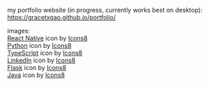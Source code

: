 my portfolio website (in progress, currently works best on desktop): https://gracetxgao.github.io/portfolio/

images: <br/>
<a target="_blank" href="https://icons8.com/icon/123603/react-native">React Native</a> icon by <a target="_blank" href="https://icons8.com">Icons8</a><br/>
<a target="_blank" href="https://icons8.com/icon/13441/python">Python</a> icon by <a target="_blank" href="https://icons8.com">Icons8</a><br/>
<a target="_blank" href="https://icons8.com/icon/uJM6fQYqDaZK/typescript">TypeScript</a> icon by <a target="_blank" href="https://icons8.com">Icons8</a><br/>
<a target="_blank" href="https://icons8.com/icon/8808/linkedin">LinkedIn</a> icon by <a target="_blank" href="https://icons8.com">Icons8</a><br/>
<a target="_blank" href="https://icons8.com/icon/MHcMYTljfKOr/flask">Flask</a> icon by <a target="_blank" href="https://icons8.com">Icons8</a><br/>
<a target="_blank" href="https://icons8.com/icon/Pd2x9GWu9ovX/java">Java</a> icon by <a target="_blank" href="https://icons8.com">Icons8</a><br/>

